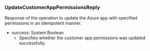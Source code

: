 ### UpdateCustomerAppPermissionsReply
Response of the operation to update the Azure app with specified permissions in an idempotent manner.

- success: System.Boolean
  - Specifies whether the customer app permissions was updated successfully. 
